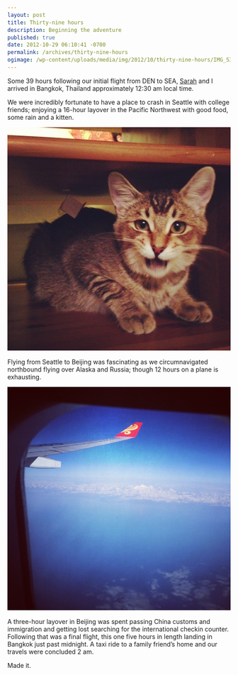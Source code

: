 ```yaml
---
layout: post
title: Thirty-nine hours
description: Beginning the adventure
published: true
date: 2012-10-29 06:10:41 -0700
permalink: /archives/thirty-nine-hours
ogimage: /wp-content/uploads/media/img/2012/10/thirty-nine-hours/IMG_5366.JPG
---
```

Some 39 hours following our initial flight from DEN to SEA, [Sarah][1] and I arrived in Bangkok, Thailand approximately 12:30 am local time.

We were incredibly fortunate to have a place to crash in Seattle with college friends; enjoying a 16-hour layover in the Pacific Northwest with good food, some rain and a kitten.

![Seattle kitten][2]

Flying from Seattle to Beijing was fascinating as we circumnavigated northbound flying over Alaska and Russia; though 12 hours on a plane is exhausting.

![Alaskan mountains][3]

A three-hour layover in Beijing was spent passing China customs and immigration and getting lost searching for the international checkin counter. Following that was a final flight, this one five hours in length landing in Bangkok just past midnight. A taxi ride to a family friend&#8217;s home and our travels were concluded 2 am.

Made it.

 [1]: http://smeilen.com
 [2]: /wp-content/uploads/media/img/2012/10/thirty-nine-hours/IMG_5353.JPG
 [3]: /wp-content/uploads/media/img/2012/10/thirty-nine-hours/IMG_5366.JPG
